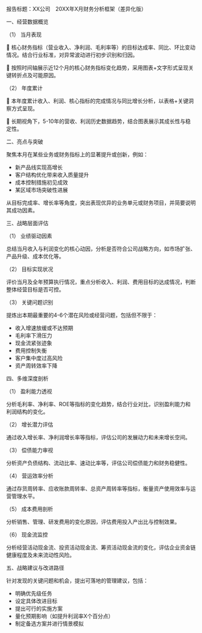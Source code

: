 报告标题：XX公司　20XX年X月财务分析框架（差异化版）

一、经营数据概览

（1） 当月表现

  核心财务指标（营业收入、净利润、毛利率等）的目标达成率、同比、环比变动情况。结合行业标准，对异常波动进行初步识别和归因。

  按照时间轴展示近12个月的核心财务指标变化趋势，采用图表+文字形式呈现关键转折点及可能原因。

（2） 年度累计

  本年度累计收入、利润、核心指标的完成情况与同比增长分析，以表格+关键洞察方式呈现。

  长期视角下，5-10年的营收、利润历史数据趋势，结合图表展示其成长性与稳定性。

二、亮点与突破

聚焦本月在某些业务或财务指标上的显著提升或创新，例如：

- 新产品线实现高增长
- 客户结构优化带来收入质量提升
- 成本控制措施初见成效
- 某区域市场突破性进展

从目标完成率、增长率等角度，突出表现优异的业务单元或财务项目，并简要说明其成功因素。

三、战略层面评估

（1） 业绩驱动因素

总结当月收入与利润变化的核心动因，分析是否符合公司战略方向，如市场扩张、产品升级、成本优化等。

（2） 目标实现状况

评价当月及全年预算执行情况，重点分析收入、利润、费用目标的达成情况，判断整体经营目标是否可控。

（3） 关键问题识别

提炼出本期最重要的4-6个潜在风险或经营问题，包括但不限于：

- 收入增速放缓或不达预期
- 毛利率下滑压力
- 现金流紧张迹象
- 费用控制失衡
- 客户集中度过高风险
- 资产周转效率下降

四、多维深度剖析

（1） 盈利能力透视

分析毛利率、净利率、ROE等指标的变化趋势，结合行业对比，识别盈利能力和利润结构的变化。

（2） 增长潜力评估

通过收入增长率、净利润增长率等指标，评估公司的发展动力和未来增长空间。

（3） 偿债能力审视

分析资产负债结构、流动比率、速动比率等，评估公司偿债能力和财务稳健性。

（4） 营运效率分析

通过存货周转率、应收账款周转率、总资产周转率等指标，衡量资产使用效率与运营管理水平。

（5） 成本费用剖析

分析销售、管理、研发费用的变化原因，评估费用投入产出比与控制效果。

（6） 现金流监控

分析经营活动现金流、投资活动现金流、筹资活动现金流的变化，评估企业资金链健康程度及未来流动性风险。

五、战略建议与改进路径

针对发现的关键问题和机会，提出可落地的管理建议，包括：

- 明确优先级任务
- 设定具体改进目标
- 提出可行的实施方案
- 量化预期影响（如提升利润率X个百分点）
- 制定备选方案并进行情景模拟